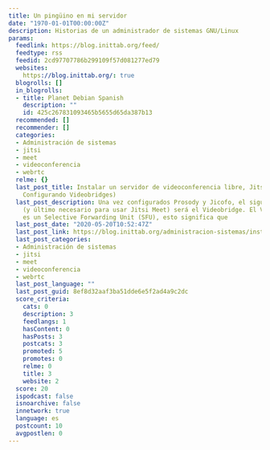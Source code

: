 ```yaml
---
title: Un pingüino en mi servidor
date: "1970-01-01T00:00:00Z"
description: Historias de un administrador de sistemas GNU/Linux
params:
  feedlink: https://blog.inittab.org/feed/
  feedtype: rss
  feedid: 2cd97707786b299109f57d081277ed79
  websites:
    https://blog.inittab.org/: true
  blogrolls: []
  in_blogrolls:
  - title: Planet Debian Spanish
    description: ""
    id: 425c267831093465b5655d65da387b13
  recommended: []
  recommender: []
  categories:
  - Administración de sistemas
  - jitsi
  - meet
  - videoconferencia
  - webrtc
  relme: {}
  last_post_title: Instalar un servidor de videoconferencia libre, Jitsi Meet (V,
    Configurando Videobridges)
  last_post_description: Una vez configurados Prosody y Jicofo, el siguiente elemento
    (y último necesario para usar Jitsi Meet) será el Videobridge. El Videobridge
    es un Selective Forwarding Unit (SFU), esto significa que
  last_post_date: "2020-05-20T10:52:47Z"
  last_post_link: https://blog.inittab.org/administracion-sistemas/instalar-un-servidor-de-videoconferencia-libre-jitsi-meet-v-configurando-videobridges/
  last_post_categories:
  - Administración de sistemas
  - jitsi
  - meet
  - videoconferencia
  - webrtc
  last_post_language: ""
  last_post_guid: 8ef8d32aaf3ba51dde6e5f2ad4a9c2dc
  score_criteria:
    cats: 0
    description: 3
    feedlangs: 1
    hasContent: 0
    hasPosts: 3
    postcats: 3
    promoted: 5
    promotes: 0
    relme: 0
    title: 3
    website: 2
  score: 20
  ispodcast: false
  isnoarchive: false
  innetwork: true
  language: es
  postcount: 10
  avgpostlen: 0
---
```

